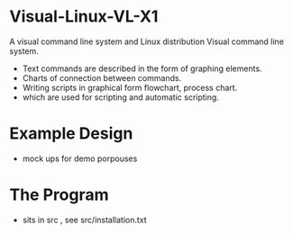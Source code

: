 # Visual-Linux-VL-X1
A visual command line system and Linux distribution
Visual command line system.
- Text commands are described in the form of graphing elements.
- Charts of connection between commands.
- Writing scripts in graphical form flowchart, process chart.
- which are used for scripting and automatic scripting.

# Example Design
- mock ups for demo porpouses

# The Program
- sits in src , see src/installation.txt
